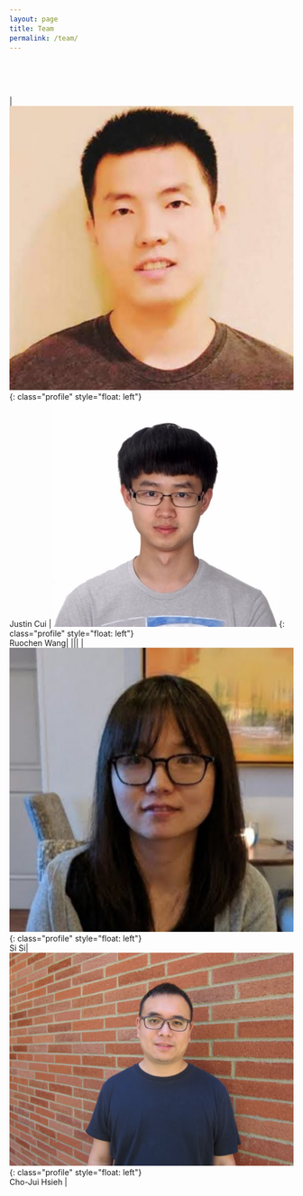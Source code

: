 ```yaml
---
layout: page
title: Team
permalink: /team/
---
```


<style>
    .profile {
        width: 100px;
        height: 100px;
        object-fit: cover;
        border-radius: 50%;
    }
    td, th {
   border: none!important;
}
</style>

<br>
<br>
<br>


|![image](/assets/justin.jpeg){: class="profile" style="float: left"} <br>Justin Cui | ![image](/assets/ruochen.jpeg){: class="profile" style="float: left"} <br>Ruochen Wang|
|||
|![image](/assets/sisi.jpeg){: class="profile" style="float: left"} <br>Si Si|![image](/assets/cho.jpeg){: class="profile" style="float: left"} <br>Cho-Jui Hsieh |